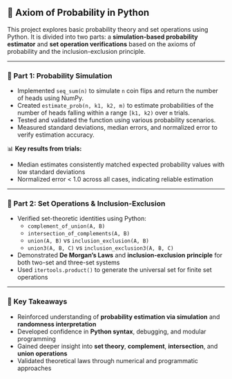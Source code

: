 ## 🎲 Axiom of Probability in Python

This project explores basic probability theory and set operations using Python. It is divided into two parts: a **simulation-based probability estimator** and **set operation verifications** based on the axioms of probability and the inclusion-exclusion principle.

---

### 📐 Part 1: Probability Simulation

- Implemented `seq_sum(n)` to simulate `n` coin flips and return the number of heads using NumPy.
- Created `estimate_prob(n, k1, k2, m)` to estimate probabilities of the number of heads falling within a range `[k1, k2)` over `m` trials.
- Tested and validated the function using various probability scenarios.
- Measured standard deviations, median errors, and normalized error to verify estimation accuracy.

📊 **Key results from trials:**
- Median estimates consistently matched expected probability values with low standard deviations
- Normalized error < 1.0 across all cases, indicating reliable estimation

---

### 🧮 Part 2: Set Operations & Inclusion-Exclusion

- Verified set-theoretic identities using Python:
  - `complement_of_union(A, B)`
  - `intersection_of_complements(A, B)`
  - `union(A, B)` vs `inclusion_exclusion(A, B)`
  - `union3(A, B, C)` vs `inclusion_exclusion3(A, B, C)`
- Demonstrated **De Morgan’s Laws** and **inclusion-exclusion principle** for both two-set and three-set systems
- Used `itertools.product()` to generate the universal set for finite set operations

---

### 🧠 Key Takeaways

- Reinforced understanding of **probability estimation via simulation** and **randomness interpretation**
- Developed confidence in **Python syntax**, debugging, and modular programming
- Gained deeper insight into **set theory**, **complement**, **intersection**, and **union operations**
- Validated theoretical laws through numerical and programmatic approaches

